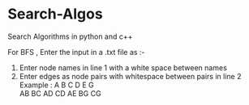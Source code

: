 # Search-Algos
Search Algorithms in python and c++

For BFS , Enter the input in a .txt file as :-
1. Enter node names in line 1 with a white space between names
2. Enter edges as node pairs with whitespace between pairs in line 2
    Example :
        A B C D E G\
        AB BC AD CD AE BG CG


